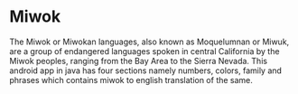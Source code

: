 # Miwok
The Miwok or Miwokan languages, also known as Moquelumnan or Miwuk, are a group of endangered languages spoken in central California by the Miwok peoples, ranging from the Bay Area to the Sierra Nevada.
This android app in java has four sections namely numbers, colors, family and phrases which contains miwok to english translation of the same.